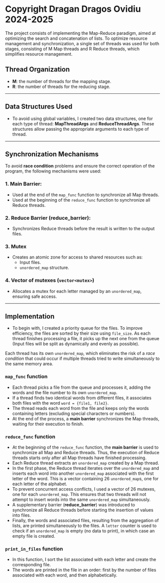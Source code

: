 # Copyright Dragan Dragos Ovidiu 2024-2025

The project consists of implementing the Map-Reduce paradigm, aimed at optimizing the search and concatenation of lists. To optimize resource management and synchronization, a single set of threads was used for both stages, consisting of M Map threads and R Reduce threads, which simplifies resource management.

## Thread Organization

- **M**: the number of threads for the mapping stage.
- **R**: the number of threads for the reducing stage.

----------

## Data Structures Used

- To avoid using global variables, I created two data structures, one for each type of thread: **MapThreadArgs** and **ReduceThreadArgs**. These structures allow passing the appropriate arguments to each type of thread.

----------

## Synchronization Mechanisms

To avoid **race condition** problems and ensure the correct operation of the program, the following mechanisms were used:

### 1. Main Barrier:
 - Used at the end of the `map_func` function to synchronize all Map threads.
 - Used at the beginning of the `reduce_func` function to synchronize all Reduce threads.

### 2. Reduce Barrier (reduce_barrier):
  - Synchronizes Reduce threads before the result is written to the output files.

### 3. Mutex
  - Creates an atomic zone for access to shared resources such as:
    - Input files.
    - `unordered_map` structure.

### 4. Vector of mutexes (`vector<mutex>`)
  - Allocates a mutex for each letter managed by an `unordered_map`, ensuring safe access.

------------

## Implementation

- To begin with, I created a priority queue for the files. To improve efficiency, the files are sorted by their size using `file_size`. As each thread finishes processing a file, it picks up the next one from the queue (Input files will be split as dynamically and evenly as possible).

Each thread has its own `unordered_map`, which eliminates the risk of a *race condition* that could occur if multiple threads tried to write simultaneously to the same memory area.

### `map_func` function

- Each thread picks a file from the queue and processes it, adding the words and the file number to its own `unordered_map`.
- If a thread finds two identical words from different files, it associates both files with the word `word = {file1, file2}`.
- The thread reads each word from the file and keeps only the words containing letters (excluding special characters or numbers).
- At the end of the process, a **main barrier** synchronizes the Map threads, waiting for their execution to finish.

### `reduce_func` function

- At the beginning of the `reduce_func` function, the **main barrier** is used to synchronize all Map and Reduce threads. Thus, the execution of Reduce threads starts only after all Map threads have finished processing.
- Each Reduce thread extracts an `unordered_map` created by a Map thread.
- In the first phase, the Reduce thread iterates over the `unordered_map` and inserts each word into another `unordered_map` associated with the first letter of the word. This is a vector containing 26 `unordered_map`s, one for each letter of the alphabet.
- To prevent concurrent access conflicts, I used a vector of 26 mutexes, one for each `unordered_map`. This ensures that two threads will not attempt to insert words into the same `unordered_map` simultaneously.
- A supplementary barrier (**reduce_barrier**) was introduced to synchronize all Reduce threads before starting the insertion of values into files.
- Finally, the words and associated files, resulting from the aggregation of lists, are printed simultaneously to the files. A `letter` counter is used to check if an `unordered_map` is empty (no data to print), in which case an empty file is created.

### `print_in_files` function

- In this function, I sort the list associated with each letter and create the corresponding file.
- The words are printed in the file in an order: first by the number of files associated with each word, and then alphabetically.
